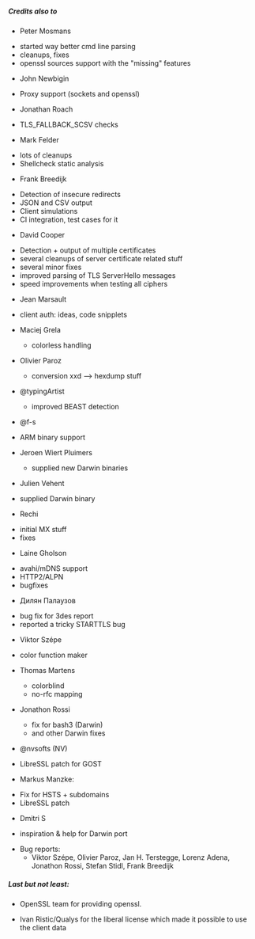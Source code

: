 
##### Credits also to

* Peter Mosmans
 - started way better cmd line parsing
 - cleanups, fixes
 - openssl sources support with the "missing" features

* John Newbigin
 - Proxy support (sockets and openssl)

* Jonathan Roach
 - TLS_FALLBACK_SCSV checks

* Mark Felder
 - lots of cleanups
 - Shellcheck static analysis

* Frank Breedijk
 - Detection of insecure redirects
 - JSON and CSV output
 - Client simulations
 - CI integration, test cases for it

* David Cooper
 - Detection + output of multiple certificates
 - several cleanups of server certificate related stuff
 - several minor fixes
 - improved parsing of TLS ServerHello messages
 - speed improvements when testing all ciphers

* Jean Marsault
 - client auth: ideas, code snipplets
 
* Maciej Grela 
  - colorless handling

* Olivier Paroz
  - conversion xxd --> hexdump stuff 

* @typingArtist
  - improved BEAST detection

* @f-s
 - ARM binary support  

* Jeroen Wiert Pluimers
  - supplied new Darwin binaries

* Julien Vehent
 - supplied Darwin binary

* Rechi
 - initial MX stuff
 - fixes

* Laine Gholson
 - avahi/mDNS support
 - HTTP2/ALPN
 - bugfixes

* Дилян Палаузов
 - bug fix for 3des report
 - reported a tricky STARTTLS bug

* Viktor Szépe
 - color function maker

* Thomas Martens
  - colorblind
  - no-rfc mapping

* Jonathon Rossi
  - fix for bash3 (Darwin)
  - and other Darwin fixes

* @nvsofts (NV)
 - LibreSSL patch for GOST

* Markus Manzke: 
 - Fix for HSTS + subdomains
 - LibreSSL patch

* Dmitri S
 - inspiration & help for Darwin port

* Bug reports:
  - Viktor Szépe, Olivier Paroz, Jan H. Terstegge, Lorenz Adena, Jonathon Rossi, Stefan Stidl, Frank Breedijk

##### Last but not least:

* OpenSSL team for providing openssl.

* Ivan Ristic/Qualys for the liberal license which made it possible to use the client data

